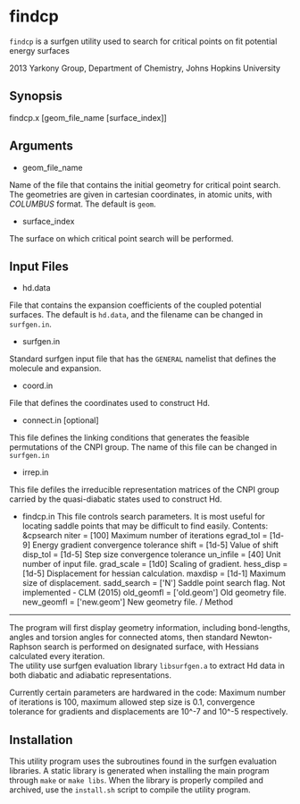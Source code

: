 findcp
======

`findcp` is a surfgen utility used to search for critical points on fit potential energy surfaces 

2013 Yarkony Group, Department of Chemistry, Johns Hopkins University

Synopsis
--------

findcp.x [geom_file_name [surface_index]]

Arguments
---------

* geom_file_name

Name of the file that contains the initial geometry for critical point search.   The geometries are given in cartesian coordinates,
in atomic units, with _COLUMBUS_ format.  The default is `geom`. 

* surface_index

The surface on which critical point search will be performed.

Input Files
-----------
* hd.data

File that contains the expansion coefficients of the coupled potential surfaces.  The default is `hd.data`,
and the filename can be changed in `surfgen.in`.

* surfgen.in

Standard surfgen input file that has the `GENERAL` namelist that defines the molecule and expansion.  

* coord.in

File that defines the coordinates used to construct Hd.

* connect.in [optional]

This file defines the linking conditions that generates the  feasible permutations of the CNPI group. The name of this
file can be changed in `surfgen.in`

* irrep.in

This file defiles the irreducible representation matrices of the CNPI group carried by the quasi-diabatic states used to 
construct Hd.

* findcp.in
This file controls search parameters. It is most useful for locating saddle
points that may be difficult to find easily. Contents:
 &cpsearch
   niter       = [100] Maximum number of iterations
   egrad_tol   = [1d-9] Energy gradient convergence tolerance
   shift       = [1d-5] Value of shift
   disp_tol    = [1d-5] Step size convergence tolerance
   un_infile   = [40] Unit number of input file.
   grad_scale  = [1d0] Scaling of gradient.
   hess_disp   = [1d-5] Displacement for hessian calculation.
   maxdisp     = [1d-1] Maximum size of displacement.
   sadd_search = ['N'] Saddle point search flag. Not implemented - CLM (2015)
   old_geomfl  = ['old.geom'] Old geometry file.
   new_geomfl  = ['new.geom'] New geometry file.
 /
Method
------

The program will first display geometry information, including bond-lengths, angles and torsion angles for connected atoms,
then standard Newton-Raphson search is performed on designated surface, with Hessians calculated every iteration.  
The utility use surfgen evaluation library `libsurfgen.a` to extract Hd data in both diabatic and adiabatic representations.

Currently certain parameters are hardwared in the code:   Maximum number of iterations is 100, maximum allowed step size is
0.1, convergence tolerance for gradients and displacements are 10^-7 and 10^-5 respectively.   

Installation
-----------

This utility program uses the subroutines found in the surfgen evaluation libraries.  A static library is generated when
installing the main program through `make` or `make libs`.  When the library is properly compiled and archived, use
the `install.sh` script to compile the utility program.
